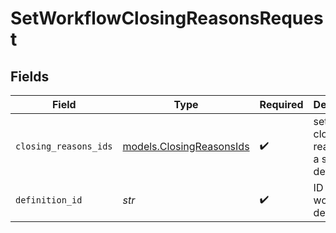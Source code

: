 # SetWorkflowClosingReasonsRequest


## Fields

| Field                                                      | Type                                                       | Required                                                   | Description                                                | Example                                                    |
| ---------------------------------------------------------- | ---------------------------------------------------------- | ---------------------------------------------------------- | ---------------------------------------------------------- | ---------------------------------------------------------- |
| `closing_reasons_ids`                                      | [models.ClosingReasonsIds](../models/closingreasonsids.md) | :heavy_check_mark:                                         | set all closing reasons for a specific definition          |                                                            |
| `definition_id`                                            | *str*                                                      | :heavy_check_mark:                                         | ID of a workflow definition                                | 7889                                                       |